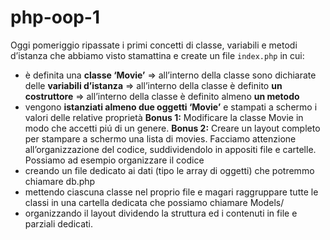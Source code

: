 # php-oop-1

Oggi pomeriggio ripassate i primi concetti di classe, variabili e metodi d’istanza che abbiamo visto stamattina e create un file `index.php` in cui:

- è definita una **classe ‘Movie’**
  => all’interno della classe sono dichiarate delle **variabili d’istanza**
  => all’interno della classe è definito **un costruttore**
  => all’interno della classe è definito almeno **un metodo**
- vengono **istanziati almeno due oggetti ‘Movie’** e stampati a schermo i valori delle relative proprietà
  **Bonus 1:**
  Modificare la classe Movie in modo che accetti piú di un genere.
  **Bonus 2:**
  Creare un layout completo per stampare a schermo una lista di movies.
  Facciamo attenzione all’organizzazione del codice, suddividendolo in appositi file e cartelle. Possiamo ad esempio organizzare il codice
- creando un file dedicato ai dati (tipo le array di oggetti) che potremmo chiamare db.php
- mettendo ciascuna classe nel proprio file e magari raggruppare tutte le classi in una cartella dedicata che possiamo chiamare Models/
- organizzando il layout dividendo la struttura ed i contenuti in file e parziali dedicati.

